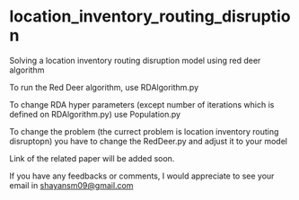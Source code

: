 # location_inventory_routing_disruption
Solving a location inventory routing disruption model using red deer algorithm


To run the Red Deer algorithm, use RDAlgorithm.py

To change RDA hyper parameters (except number of iterations which is defined on RDAlgorithm.py) use Population.py

To change the problem (the currect problem is location inventory routing disruptopn) you have to change the RedDeer.py and adjust it to your model

Link of the related paper will be added soon.

If you have any feedbacks or comments, I would appreciate to see your email in shayansm09@gmail.com
